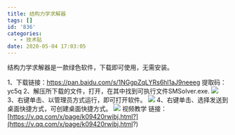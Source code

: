 ```yaml
---
title: 结构力学求解器
tags: []
id: '836'
categories:
  - - 技术贴
date: 2020-05-04 17:03:05
---
```


结构力学求解器是一款绿色软件，下载即可使用，无需安装。 

1、下载链接：https://pan.baidu.com/s/1NGgpZqLYRs6hl1aJ9neeeg 提取码：yc5q 2、解压所下载的文件，打开，在其中找到可执行文件SMSolver.exe. ![](../../wp-content_uploads/2020/05/3.png) 3、右键单击、以管理员方式运行，即可打开软件。 ![](../../wp-content_uploads/2020/05/2-1024x751.png) 4、右键单击、选择发送到桌面快捷方式，可创建桌面快捷方式。 ![](../../wp-content_uploads/2020/05/1-1024x547.png) 视频教学 链接：[https://v.qq.com/x/page/k09420rwibj.html?](https://v.qq.com/x/page/k09420rwibj.html?)